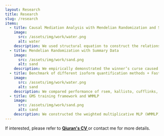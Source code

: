 ```yaml
---
layout: Research
title: Research
slug: /research
items:
  - title: Causal Mediation Analysis with Mendelian Randomization and Summary Data
    image:
      src: /assets/img/work/water.png
      alt: water
    description: We used structural equation to construct the relationship between mediator, exposure, and outcome effect based on the causal diagram. A three-step procedure was designed for conducting mediation analysis with integrated multiple GWAS using joint rerandomization and rao-blackwellization to eliminate the winner’s curse. (working on)
  - title: Mendelian Randomization with Summary Data
    image:
      src: /assets/img/work/sand.png
      alt: sand
    description: We empirically demonstrated the winner’s curse caused by LD clumping. We also empirically demonstrated rerandomization and rao-blackwellization can reduce bias for thirteen popular Mendelian Randomization estimators. (preparing manuscript)
  - title: Benchmark of different isoform quantification methods + FastQTL
    image:
      src: /assets/img/work/water.png
      alt: sand
    description: We compared performance of rsem, kallisto, cufflinks, salmon + FastQTL on simulated dataset and we empirically demonstrated rsem has the worst performance in terms of power and false discovery rate. See  <a href="https://drive.google.com/file/d/1CQuQivzTD9LEZt5vPYFq9fZhVUDJVb_6/view?usp=sharing"> slides</a>.
  - title: GMS training framework and WMMLP
    image:
      src: /assets/img/work/sand.png
      alt: sand
    description: We constructed the weighted multiplicative MLP (WMMLP) in PyTorch based on Taylor expansion of M estimators and used neural networks to solve M-estimation problem under the bootstrap and cross validation context. See  <a href="https://drive.google.com/file/d/1hN_bLWVfeioHlpYY2CtSDO2_Hv24f_6w/view?usp=sharing"> final summer research report</a>.  
---
```



If interested, please refer to <strong><a href="https://drive.google.com/file/d/1YCf2JEATVFkbi0evi93oLjf6YHmA1z-q/view?usp=sharing" target="_blank"> Qiuran's CV </a></strong> or contact me for more details.
<br />
<br />
